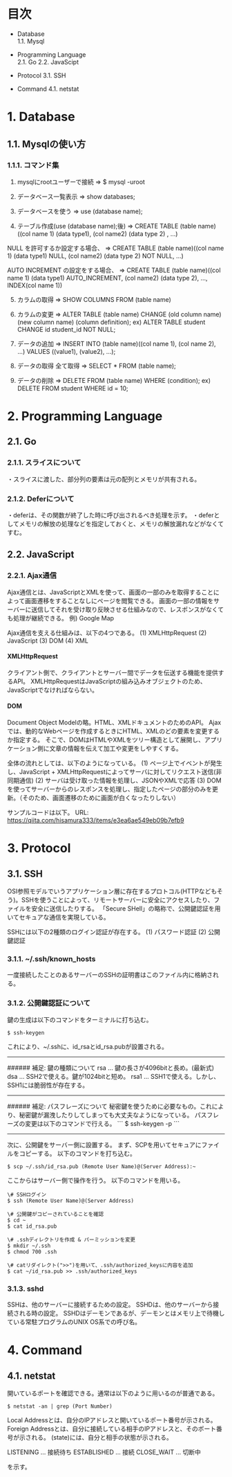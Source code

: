 # 目次


- Database  
1.1. Mysql

- Programming Language  
2.1. Go
2.2. JavaScipt

- Protocol
3.1. SSH

- Command
4.1. netstat

# 1. Database
## 1.1. Mysqlの使い方
### 1.1.1. コマンド集
1. mysqlにrootユーザーで接続
=> $ mysql -uroot

2. データベース一覧表示
=> show databases;

3. データベースを使う
=> use (database name);

4. テーブル作成(use (database name);後)
=> CREATE TABLE (table name)((col name 1) (data type1), (col name2) (data type 2) , ...)

NULL を許可するか設定する場合、
=> CREATE TABLE (table name)((col name 1) (data type1) NULL, (col name2) (data type 2) NOT NULL, ...)

AUTO INCREMENT の設定をする場合、
=> CREATE TABLE (table name)((col name 1) (data type1) AUTO_INCREMENT, (col name2) (data type 2), ..., INDEX(col name 1))

5. カラムの取得
=> SHOW COLUMNS FROM (table name)

6. カラムの変更
=> ALTER TABLE (table name) CHANGE (old column name) (new column name) (column definition);
ex) ALTER TABLE student CHANGE id student_id NOT NULL;

7. データの追加
=> INSERT INTO (table name)((col name 1), (col name 2), ...) VALUES ((value1), (value2), ...);

8. データの取得
全て取得
=> SELECT * FROM (table name);

9. データの削除
=> DELETE FROM (table name) WHERE (condition);
ex) DELETE FROM student WHERE id = 10;


# 2. Programming Language
## 2.1. Go
### 2.1.1. スライスについて
・スライスに渡した、部分列の要素は元の配列とメモリが共有される。
### 2.1.2. Deferについて
・deferは、その関数が終了した時に呼び出されるべき処理を示す。
・deferとしてメモリの解放の処理などを指定しておくと、メモリの解放漏れなどがなくてすむ。

## 2.2. JavaScript
### 2.2.1. Ajax通信
Ajax通信とは、JavaScriptとXMLを使って、画面の一部のみを取得することによって画面遷移をすることなしにページを閲覧できる。
画面の一部の情報をサーバーに送信してそれを受け取り反映させる仕組みなので、レスポンスがなくても処理が継続できる。
例) Google Map

Ajax通信を支える仕組みは、以下の4つである。
(1) XMLHttpRequest
(2) JavaScript
(3) DOM
(4) XML

#### XMLHttpRequest
クライアント側で、クライアントとサーバー間でデータを伝送する機能を提供するAPI。
XMLHttpRequestはJavaScriptの組み込みオブジェクトのため、JavaScriptでなければならない。

#### DOM
Document Object Modelの略。HTML、XMLドキュメントのためのAPI。
Ajaxでは、動的なWebページを作成するときにHTML、XMLのどの要素を変更するか指定する。
そこで、DOMはHTMLやXMLをツリー構造として展開し、アプリケーション側に文章の情報を伝えて加工や変更をしやすくする。

全体の流れとしては、以下のようになっている。
(1) ページ上でイベントが発生し、JavaScript + XMLHttpRequestによってサーバに対してリクエスト送信(非同期通信)
(2) サーバは受け取った情報を処理し、JSONやXMLで応答
(3) DOMを使ってサーバーからのレスポンスを処理し、指定したページの部分のみを更新。（そのため、画面遷移のために画面が白くなったりしない）

サンプルコードは以下。
URL: https://qiita.com/hisamura333/items/e3ea6ae549eb09b7efb9


# 3. Protocol
## 3.1. SSH
OSI参照モデルでいうアプリケーション層に存在するプロトコル(HTTPなどもそう)。SSHを使うことによって、リモートサーバーに安全にアクセスしたり、ファイルを安全に送信したりする。
「Secure SHell」の略称で、公開鍵認証を用いてセキュアな通信を実現している。

SSHには以下の2種類のログイン認証が存在する。
(1) パスワード認証
(2) 公開鍵認証

### 3.1.1. ~/.ssh/known_hosts
一度接続したことのあるサーバーのSSHの証明書はこのファイル内に格納される。

### 3.1.2. 公開鍵認証について
鍵の生成は以下のコマンドをターミナルに打ち込む。
```
$ ssh-keygen
```

これにより、~/.sshに、id_rsaとid_rsa.pubが設置される。

<hr>
###### 補足: 鍵の種類について
rsa ... 鍵の長さが4096bitと長め。(最新式)
dsa ... SSH2で使える。鍵が1024bitと短め。
rsa1 ... SSH1で使える。しかし、SSH1には脆弱性が存在する。

<hr>
###### 補足: パスフレーズについて
秘密鍵を使うために必要なもの。これにより、秘密鍵が漏洩したりしてしまっても大丈夫なようになっている。
パスフレーズの変更は以下のコマンドで行える。
```
$ ssh-keygen -p
```

<hr>

次に、公開鍵をサーバー側に設置する。
まず、SCPを用いてセキュアにファイルをコピーする。
以下のコマンドを打ち込む。

```
$ scp ~/.ssh/id_rsa.pub (Remote User Name)@(Server Address):~
```

ここからはサーバー側で操作を行う。
以下のコマンドを用いる。

```
\# SSHログイン
$ ssh (Remote User Name)@(Server Address)

\# 公開鍵がコピーされていることを確認
$ cd ~
$ cat id_rsa.pub

\# .sshディレクトリを作成 & パーミッションを変更
$ mkdir ~/.ssh
$ chmod 700 .ssh

\# catリダイレクト(">>")を用いて、.ssh/authorized_keysに内容を追加
$ cat ~/id_rsa.pub >> .ssh/authorized_keys
```

### 3.1.3. sshd
SSHは、他のサーバーに接続するための設定。
SSHDは、他のサーバーから接続される時の設定。
SSHDはデーモンであるが、デーモンとはメモリ上で待機している常駐プログラムのUNIX OS系での呼び名。

# 4. Command
## 4.1. netstat
開いているポートを確認できる。通常は以下のように用いるのが普通である。

```
$ netstat -an | grep (Port Number)
```

Local Addressとは、自分のIPアドレスと開いているポート番号が示される。
Foreign Addressとは、自分に接続している相手のIPアドレスと、そのポート番号が示される。
(state)には、自分と相手の状態が示される。

LISTENING ... 接続待ち
ESTABLISHED ... 接続
CLOSE_WAIT ... 切断中

を示す。
